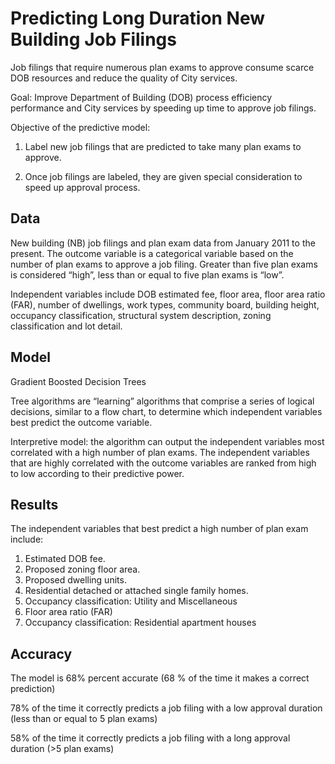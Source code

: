 # Predicting Long Duration New Building Job Filings

Job filings that require numerous plan exams to approve consume scarce DOB resources and reduce the quality of City services.

Goal: Improve Department of Building (DOB) process efficiency performance and City services by speeding up time to approve job filings.

Objective of the predictive model: 

1. Label new job filings that are predicted to take many plan exams to approve.

2. Once job filings are labeled, they are given special consideration to speed up approval process.

## Data
New building (NB) job filings and plan exam data from January 2011 to the present. The outcome variable is a categorical variable based on the number of plan exams to approve a job filing. Greater than five plan exams is considered “high”, less than or equal to five plan exams is “low”.

Independent variables include DOB estimated fee, floor area, floor area ratio (FAR), number of dwellings, work types, community board, building height, occupancy classification, structural system description, zoning classification and lot detail.

## Model
Gradient Boosted Decision Trees

Tree algorithms are “learning” algorithms that comprise a series of logical decisions, similar to a flow chart, to determine which independent variables best predict the outcome variable.

Interpretive model: the algorithm can output the independent variables most correlated with a high number of plan exams. The independent variables that are highly correlated with the outcome variables are ranked from high to low according to their predictive power.


## Results
The independent variables that best predict a high number of plan exam include:
1. Estimated DOB fee.
2. Proposed zoning floor area.
3. Proposed dwelling units.
4. Residential detached or attached single family homes.
5. Occupancy classification: Utility and Miscellaneous
6. Floor area ratio (FAR)
7. Occupancy classification: Residential apartment houses

## Accuracy
The model is 68% percent accurate (68 % of the time it makes a correct prediction)

78% of the time it correctly predicts a job filing with a low approval duration (less than or equal to 5 plan exams)

58% of the time it correctly predicts a job filing with a long approval duration (>5 plan exams)







